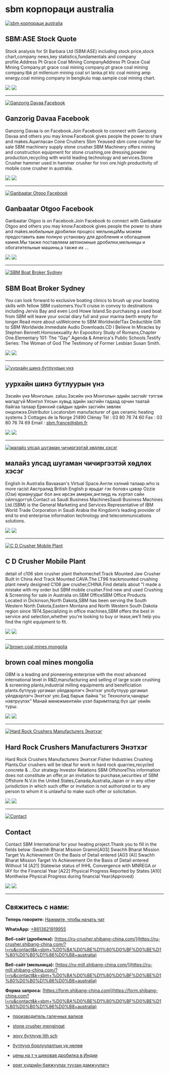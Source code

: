 # sbm корпораци australia

<a href="https://swt.shibang-china.com/?l=ru&img&k=sbm+%D0%BA%D0%BE%D1%80%D0%BF%D0%BE%D1%80%D0%B0%D1%86%D0%B8+australia" target="_blank">![sbm корпораци australia](http://static.shibang-china.com/all-800x300/600.jpg)</a>

## SBM:ASE Stock Quote
Stock analysis for St Barbara Ltd (SBM:ASE) including stock price,stock chart,company news,key statistics,fundamentals and company profile.Address Pt Grace Coal Mining CompanyAddress Pt Grace Coal Mining Company.pt grace coal mining company.pt grace coal mining company.tbk pt millenium mining coal sri lanka.pt ktc coal mining amp energy.coal mining company in bengkulu map.sample coal mining chart.


<a href="https://whatsapp.shibangsoft.com/WhatsApp.php" target="_blank" title="WhatsApp">![](http://static.shibang-china.com/icon/whatsapp.png)</a> <a href="https://swt.shibang-china.com/?l=ru&icon&k=sbm+%D0%BA%D0%BE%D1%80%D0%BF%D0%BE%D1%80%D0%B0%D1%86%D0%B8+australia" target="_blank">![](http://static.shibang-china.com/icon/chat-ru.png)</a>

---

<a href="https://swt.shibang-china.com/?l=ru&img&k=sbm+%D0%BA%D0%BE%D1%80%D0%BF%D0%BE%D1%80%D0%B0%D1%86%D0%B8+australia" target="_blank">![Ganzorig Davaa Facebook](http://static.shibang-china.com/all-800x300/1083.jpg)</a>

## Ganzorig Davaa Facebook
Ganzorig Davaa is on Facebook.Join Facebook to connect with Ganzorig Davaa and others you may know.Facebook gives people the power to share and makes.Ашигласан Cone Crushers Sbm Үнэused sbm cone crusher for sale SBM machinery supply stone crusher.SBM Machinery offers mining and construction equipment for stone crushing,ore dressing,powder production,recycling with world leading technology and services.Stone Crusher hammer used in hammer crusher for iron ore.high productivity of mobile cone crusher in australia.


<a href="https://whatsapp.shibangsoft.com/WhatsApp.php" target="_blank" title="WhatsApp">![](http://static.shibang-china.com/icon/whatsapp.png)</a> <a href="https://swt.shibang-china.com/?l=ru&icon&k=sbm+%D0%BA%D0%BE%D1%80%D0%BF%D0%BE%D1%80%D0%B0%D1%86%D0%B8+australia" target="_blank">![](http://static.shibang-china.com/icon/chat-ru.png)</a>

---

<a href="https://swt.shibang-china.com/?l=ru&img&k=sbm+%D0%BA%D0%BE%D1%80%D0%BF%D0%BE%D1%80%D0%B0%D1%86%D0%B8+australia" target="_blank">![Ganbaatar Otgoo Facebook](http://static.shibang-china.com/all-800x300/191.jpg)</a>

## Ganbaatar Otgoo Facebook
Ganbaatar Otgoo is on Facebook.Join Facebook to connect with Ganbaatar Otgoo and others you may know.Facebook gives people the power to share and makes.мобильные дробилки процесс мельницаМы можем предоставить вам полную установку для дробления и обогащения камня.Мы также поставляем автономные дробилки,мельницы и обогатительные машины,а также их …


<a href="https://whatsapp.shibangsoft.com/WhatsApp.php" target="_blank" title="WhatsApp">![](http://static.shibang-china.com/icon/whatsapp.png)</a> <a href="https://swt.shibang-china.com/?l=ru&icon&k=sbm+%D0%BA%D0%BE%D1%80%D0%BF%D0%BE%D1%80%D0%B0%D1%86%D0%B8+australia" target="_blank">![](http://static.shibang-china.com/icon/chat-ru.png)</a>

---

<a href="https://swt.shibang-china.com/?l=ru&img&k=sbm+%D0%BA%D0%BE%D1%80%D0%BF%D0%BE%D1%80%D0%B0%D1%86%D0%B8+australia" target="_blank">![SBM Boat Broker Sydney](http://static.shibang-china.com/all-800x300/10.jpg)</a>

## SBM Boat Broker Sydney
You can look forward to exclusive boating clinics to brush up your boating skills with fellow SBM customers.You'll cruise in convoy to destinations including Jervis Bay and even Lord Howe Island.So purchasing a used boat from SBM will leave your social diary full and your marina berth empty for longer.Read more about usWelcome to SBM Worldwide!Tax Deductible Gift to SBM Worldwide.Immediate Audio Downloads.CD I Believe In Miracles by Stephen Bennett.Homosexuality An Expository Study of Romans,Chapter One.Elementary 101: The &quot;Gay&quot; Agenda &amp; America's Public Schools.Testify Series: The Woman of God The Testimony of Former Lesbian Susan Smith.


<a href="https://whatsapp.shibangsoft.com/WhatsApp.php" target="_blank" title="WhatsApp">![](http://static.shibang-china.com/icon/whatsapp.png)</a> <a href="https://swt.shibang-china.com/?l=ru&icon&k=sbm+%D0%BA%D0%BE%D1%80%D0%BF%D0%BE%D1%80%D0%B0%D1%86%D0%B8+australia" target="_blank">![](http://static.shibang-china.com/icon/chat-ru.png)</a>

---

<a href="https://swt.shibang-china.com/?l=ru&img&k=sbm+%D0%BA%D0%BE%D1%80%D0%BF%D0%BE%D1%80%D0%B0%D1%86%D0%B8+australia" target="_blank">![уурхайн шинэ бутлуурын үнэ](http://static.shibang-china.com/all-800x300/211.jpg)</a>

## уурхайн шинэ бутлуурын үнэ
Зэсийн үнэ Монголын. zaluu.Зэсийн үнэ Монголын эдийн засгийг тэтгэж магадгүй Монгол Улсын хувьд эдийн засгийн гадаад орчин таатай байгаа талаар Ерөнхий сайдын эдийн засгийн зөвлөх онцолжээ.Distributor Locatorsbm manufacturer of gas ceramic heating systems 3 Cottages de la Norge 21490 Cl&#233;nay T&#233;l : 03 80 76 74 60 Fax : 03 80 76 74 69 Email : sbm.france@sbm.fr


<a href="https://whatsapp.shibangsoft.com/WhatsApp.php" target="_blank" title="WhatsApp">![](http://static.shibang-china.com/icon/whatsapp.png)</a> <a href="https://swt.shibang-china.com/?l=ru&icon&k=sbm+%D0%BA%D0%BE%D1%80%D0%BF%D0%BE%D1%80%D0%B0%D1%86%D0%B8+australia" target="_blank">![](http://static.shibang-china.com/icon/chat-ru.png)</a>

---

<a href="https://swt.shibang-china.com/?l=ru&img&k=sbm+%D0%BA%D0%BE%D1%80%D0%BF%D0%BE%D1%80%D0%B0%D1%86%D0%B8+australia" target="_blank">![малайз улсад шугаман чичиргээтэй хөдлөх хэсэг](http://static.shibang-china.com/all-800x300/757.jpg)</a>

## малайз улсад шугаман чичиргээтэй хөдлөх хэсэг
English in Australia Bavaasan's Virtual Space.Англи хэлний талаар.who is more racist Австралид British English р ярьдаг гэх боловч цэвэр Ozzie (Ози) яриануудыг бол анх ирсэн америк,англиуд нь хүртэл сайн ойлгодоггүй.Contact us Saudi Business MachinesSaudi Business Machines Ltd.(SBM) is the General Marketing and Services Representative of IBM World Trade Corporation in Saudi Arabia the Kingdom’s leading provider of end to end enterprise information technology and telecommunications solutions.


<a href="https://whatsapp.shibangsoft.com/WhatsApp.php" target="_blank" title="WhatsApp">![](http://static.shibang-china.com/icon/whatsapp.png)</a> <a href="https://swt.shibang-china.com/?l=ru&icon&k=sbm+%D0%BA%D0%BE%D1%80%D0%BF%D0%BE%D1%80%D0%B0%D1%86%D0%B8+australia" target="_blank">![](http://static.shibang-china.com/icon/chat-ru.png)</a>

---

<a href="https://swt.shibang-china.com/?l=ru&img&k=sbm+%D0%BA%D0%BE%D1%80%D0%BF%D0%BE%D1%80%D0%B0%D1%86%D0%B8+australia" target="_blank">![C D Crusher Mobile Plant](http://static.shibang-china.com/all-800x300/761.jpg)</a>

## C D Crusher Mobile Plant
detail of c106 sbm crusher plant thehomechef.Track Mounted Jaw Crusher Built In China And Track Mounted CAVA.The LT96 trackmounted crushing plant newly designed C106 jaw crusher,CHINA.Find details about &quot;I made a mistake with my order but SBM mobile crusher.Find new and used Crushing &amp; Screening for sale in Australia on.SBM OfficeSBM Office Products Located in Dickinson,North Dakota,SBM has been serving the South Western North Dakota,Eastern Montana and North Western South Dakota region since 1974.Specializing in office machines,SBM offers the best in service and selection,whether you're looking to buy or lease,we’ll help you find the right equipment to fit.


<a href="https://whatsapp.shibangsoft.com/WhatsApp.php" target="_blank" title="WhatsApp">![](http://static.shibang-china.com/icon/whatsapp.png)</a> <a href="https://swt.shibang-china.com/?l=ru&icon&k=sbm+%D0%BA%D0%BE%D1%80%D0%BF%D0%BE%D1%80%D0%B0%D1%86%D0%B8+australia" target="_blank">![](http://static.shibang-china.com/icon/chat-ru.png)</a>

---

<a href="https://swt.shibang-china.com/?l=ru&img&k=sbm+%D0%BA%D0%BE%D1%80%D0%BF%D0%BE%D1%80%D0%B0%D1%86%D0%B8+australia" target="_blank">![brown coal mines mongolia](http://static.shibang-china.com/all-800x300/266.jpg)</a>

## brown coal mines mongolia
GBM is a leading and pioneering enterprise with the most advanced international level in R&amp;D,manufacturing and selling of large scale crushing &amp; screening plants,industrial milling equipments and beneficiation plants.бутлуур ургамал үйлдвэрлэгч Энэтхэг улсбутлуур ургамал үйлдвэрлэгч Энэтхэг улс.Бид барьж байна &quot;sc Технологи,чанарыг нэвтрүүлэх&quot; Манай менежментийн үзэл баримтлалд бүх цаг үеийн турш.


<a href="https://whatsapp.shibangsoft.com/WhatsApp.php" target="_blank" title="WhatsApp">![](http://static.shibang-china.com/icon/whatsapp.png)</a> <a href="https://swt.shibang-china.com/?l=ru&icon&k=sbm+%D0%BA%D0%BE%D1%80%D0%BF%D0%BE%D1%80%D0%B0%D1%86%D0%B8+australia" target="_blank">![](http://static.shibang-china.com/icon/chat-ru.png)</a>

---

<a href="https://swt.shibang-china.com/?l=ru&img&k=sbm+%D0%BA%D0%BE%D1%80%D0%BF%D0%BE%D1%80%D0%B0%D1%86%D0%B8+australia" target="_blank">![Hard Rock Crushers Manufacturers Энэтхэг](http://static.shibang-china.com/all-800x300/992.jpg)</a>

## Hard Rock Crushers Manufacturers Энэтхэг
Hard Rock Crushers Manufacturers Энэтхэг.Fisher Industries Crushing Plants.Our crushers will be ideal for work in hard rock quarries,recycled concrete &amp; …Our strategy Investor Relations SBM OffshoreThis information does not constitute an offer,or an invitation to purchase,securities of SBM Offshore N.V.in the United States,Canada,Australia,Japan or in any other jurisdiction in which such offer or invitation is not authorized or to any person to whom it is unlawful to make such offer or solicitation.


<a href="https://whatsapp.shibangsoft.com/WhatsApp.php" target="_blank" title="WhatsApp">![](http://static.shibang-china.com/icon/whatsapp.png)</a> <a href="https://swt.shibang-china.com/?l=ru&icon&k=sbm+%D0%BA%D0%BE%D1%80%D0%BF%D0%BE%D1%80%D0%B0%D1%86%D0%B8+australia" target="_blank">![](http://static.shibang-china.com/icon/chat-ru.png)</a>

---

<a href="https://swt.shibang-china.com/?l=ru&img&k=sbm+%D0%BA%D0%BE%D1%80%D0%BF%D0%BE%D1%80%D0%B0%D1%86%D0%B8+australia" target="_blank">![Contact](http://static.shibang-china.com/all-800x300/1205.jpg)</a>

## Contact
Contact SBM International for your heating project.Thank you to fill in the fields below :Swachh Bharat Mission Gramin[A03] Swachh Bharat Mission Target Vs Achievement On the Basis of Detail entered [A03 (A)] Swachh Bharat Mission Target Vs Achievement On the Basis of Detail entered Without 14 [A21] Statewise status of IHHL Convergence with MNREGA or IAY for the Financial Year [A22] Physical Progress Reported by States [A10] Monthwise Physical Progress during financial Year(Approved)


<a href="https://whatsapp.shibangsoft.com/WhatsApp.php" target="_blank" title="WhatsApp">![](http://static.shibang-china.com/icon/whatsapp.png)</a> <a href="https://swt.shibang-china.com/?l=ru&icon&k=sbm+%D0%BA%D0%BE%D1%80%D0%BF%D0%BE%D1%80%D0%B0%D1%86%D0%B8+australia" target="_blank">![](http://static.shibang-china.com/icon/chat-ru.png)</a>

---
## Свяжитесь с нами:

**Теперь говорите:** [Нажмите, чтобы начать чат](https://swt.shibang-china.com?l=ru&contact&k=sbm+%D0%BA%D0%BE%D1%80%D0%BF%D0%BE%D1%80%D0%B0%D1%86%D0%B8+australia)

**WhatsApp:**  [+8613621919955](https://whatsapp.shibangsoft.com/WhatsApp.php)

**Веб-сайт (дробилка):** [https://ru-crusher.shibang-china.com/](https://ru-crusher.shibang-china.com/?l=ru&contact&k=sbm+%D0%BA%D0%BE%D1%80%D0%BF%D0%BE%D1%80%D0%B0%D1%86%D0%B8+australia)

**Веб-сайт (мельница):** [https://ru-mill.shibang-china.com/](https://ru-mill.shibang-china.com/?l=ru&contact&k=sbm+%D0%BA%D0%BE%D1%80%D0%BF%D0%BE%D1%80%D0%B0%D1%86%D0%B8+australia)

**Форма запроса:** [https://form.shibang-china.com](https://form.shibang-china.com?l=ru&contact&k=sbm+%D0%BA%D0%BE%D1%80%D0%BF%D0%BE%D1%80%D0%B0%D1%86%D0%B8+australia)

* [производитель галечных валков](../130/%D0%BF%D1%80%D0%BE%D0%B8%D0%B7%D0%B2%D0%BE%D0%B4%D0%B8%D1%82%D0%B5%D0%BB%D1%8C%20%D0%B3%D0%B0%D0%BB%D0%B5%D1%87%D0%BD%D1%8B%D1%85%20%D0%B2%D0%B0%D0%BB%D0%BA%D0%BE%D0%B2.md)

* [stone crusher mengingat](../128/stone%20crusher%20mengingat.md)

* [эрүү бутлуур lith sch](../127/%D1%8D%D1%80%D2%AF%D2%AF%20%D0%B1%D1%83%D1%82%D0%BB%D1%83%D1%83%D1%80%20lith%20sch.md)

* [бутлуур борлуулалтын үр нөлөө](../127/%D0%B1%D1%83%D1%82%D0%BB%D1%83%D1%83%D1%80%20%D0%B1%D0%BE%D1%80%D0%BB%D1%83%D1%83%D0%BB%D0%B0%D0%BB%D1%82%D1%8B%D0%BD%20%D2%AF%D1%80%20%D0%BD%D3%A9%D0%BB%D3%A9%D3%A9.md)

* [цены на т  ч щековая дробилка в Индии](../130/%D1%86%D0%B5%D0%BD%D1%8B%20%D0%BD%D0%B0%20%D1%82%20%20%D1%87%20%D1%89%D0%B5%D0%BA%D0%BE%D0%B2%D0%B0%D1%8F%20%D0%B4%D1%80%D0%BE%D0%B1%D0%B8%D0%BB%D0%BA%D0%B0%20%D0%B2%20%D0%98%D0%BD%D0%B4%D0%B8%D0%B8.md)

* [pper хүдрийн баяжуулах туузан дамжуулагч](../130/pper%20%D1%85%D2%AF%D0%B4%D1%80%D0%B8%D0%B9%D0%BD%20%D0%B1%D0%B0%D1%8F%D0%B6%D1%83%D1%83%D0%BB%D0%B0%D1%85%20%D1%82%D1%83%D1%83%D0%B7%D0%B0%D0%BD%20%D0%B4%D0%B0%D0%BC%D0%B6%D1%83%D1%83%D0%BB%D0%B0%D0%B3%D1%87.md)